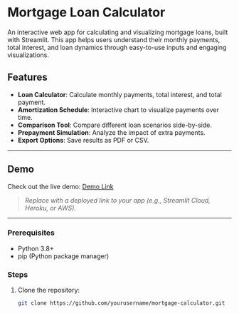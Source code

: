 # **Mortgage Loan Calculator**  
An interactive web app for calculating and visualizing mortgage loans, built with Streamlit. This app helps users understand their monthly payments, total interest, and loan dynamics through easy-to-use inputs and engaging visualizations.

## **Features**  
- **Loan Calculator**: Calculate monthly payments, total interest, and total payment.  
- **Amortization Schedule**: Interactive chart to visualize payments over time.  
- **Comparison Tool**: Compare different loan scenarios side-by-side.  
- **Prepayment Simulation**: Analyze the impact of extra payments.  
- **Export Options**: Save results as PDF or CSV.  

---

## **Demo**  
Check out the live demo: [Demo Link](https://your-demo-link.com)  
> _Replace with a deployed link to your app (e.g., Streamlit Cloud, Heroku, or AWS)._  

---
### **Prerequisites**  
- Python 3.8+  
- pip (Python package manager)  

### **Steps**  
1. Clone the repository:  
   ```bash  
   git clone https://github.com/yourusername/mortgage-calculator.git  
